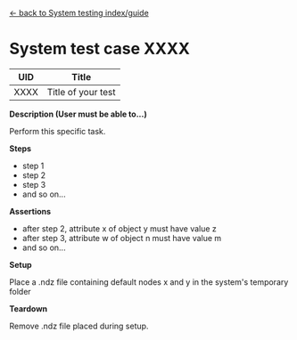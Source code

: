 
[← back to System testing index/guide](README.md)

# System test case XXXX

| UID | Title |
| ----- | ----- |
| XXXX | Title of your test |


**Description (User must be able to...)**

Perform this specific task.

**Steps**

- step 1
- step 2
- step 3
- and so on...

**Assertions**

- after step 2, attribute x of object y must have value z
- after step 3, attribute w of object n must have value m
- and so on...

**Setup**

Place a .ndz file containing default nodes x and y in the system's temporary folder

**Teardown**

Remove .ndz file placed during setup.

